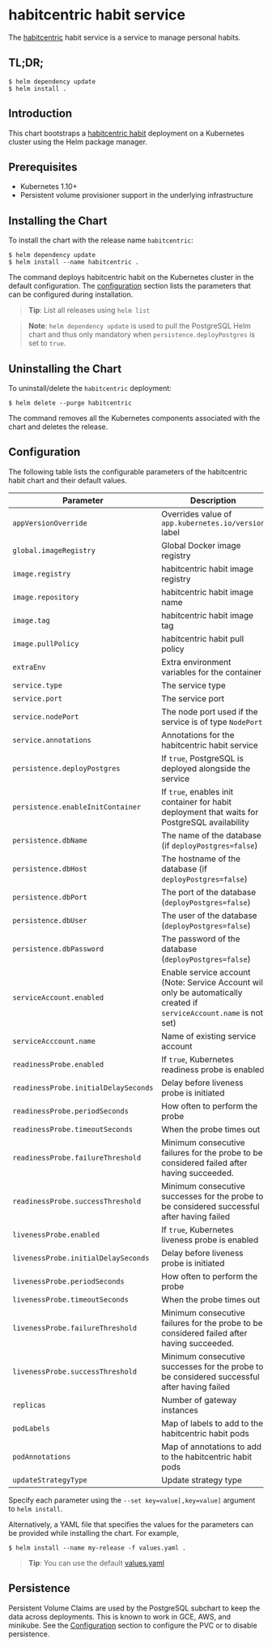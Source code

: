 # habitcentric habit service

The [habitcentric](https://confluence.codecentric.de/display/HAB/habitcentric) habit service is a 
service to manage personal habits.

## TL;DR;

```console
$ helm dependency update
$ helm install .
```

## Introduction

This chart bootstraps a [habitcentric habit](https://gitlab.com/habitcentric/habitcentric/-/tree/main/services/habit) deployment
on a Kubernetes cluster using the Helm package manager.

## Prerequisites

- Kubernetes 1.10+
- Persistent volume provisioner support in the underlying infrastructure

## Installing the Chart
To install the chart with the release name `habitcentric`:

```console
$ helm dependency update
$ helm install --name habitcentric .
```

The command deploys habitcentric habit on the Kubernetes cluster in the default configuration.
The [configuration](#configuration) section lists the parameters that can be configured during 
installation.

> **Tip**: List all releases using `helm list`

> **Note**: `helm dependency update` is used to pull the PostgreSQL Helm chart and thus only 
mandatory when `persistence.deployPostgres` is set to `true`.

## Uninstalling the Chart

To uninstall/delete the `habitcentric` deployment:

```console
$ helm delete --purge habitcentric
```

The command removes all the Kubernetes components associated with the chart and deletes the release.

## Configuration

The following table lists the configurable parameters of the habitcentric habit chart and their 
default values.

| Parameter                            | Description                                                                                                           | Default              |
|--------------------------------------|-----------------------------------------------------------------------------------------------------------------------|----------------------|
| `appVersionOverride`                 | Overrides value of `app.kubernetes.io/version` label                                                                  | `nil`                |
| `global.imageRegistry`               | Global Docker image registry                                                                                          | `nil`                |
| `image.registry`                     | habitcentric habit image registry                                                                                     | `docker.io`          |
| `image.repository`                   | habitcentric habit image name                                                                                         | `habitcentric/habit` |
| `image.tag`                          | habitcentric habit image tag                                                                                          | `latest`             |
| `image.pullPolicy`                   | habitcentric habit pull policy                                                                                        | `Always`             |
| `extraEnv`                           | Extra environment variables for the container                                                                         | `[]`                 |
| `service.type`                       | The service type                                                                                                      | `ClusterIP`          |
| `service.port`                       | The service port                                                                                                      | `9001`               |
| `service.nodePort`                   | The node port used if the service is of type `NodePort`                                                               | `nil`                |
| `service.annotations`                | Annotations for the habitcentric habit service                                                                        | `{}`                 |
| `persistence.deployPostgres`         | If `true`, PostgreSQL is deployed alongside the service                                                               | `{}`                 |
| `persistence.enableInitContainer`    | If `true`, enables init container for habit deployment that waits for PostgreSQL availability                         | `true`               |
| `persistence.dbName`                 | The name of the database (if `deployPostgres=false`)                                                                  | `nil`                |
| `persistence.dbHost`                 | The hostname of the database (if `deployPostgres=false`)                                                              | `nil`                |
| `persistence.dbPort`                 | The port of the database (`deployPostgres=false`)                                                                     | `nil`                |
| `persistence.dbUser`                 | The user of the database (`deployPostgres=false`)                                                                     | `nil`                |
| `persistence.dbPassword`             | The password of the database (`deployPostgres=false`)                                                                 | `nil`                |
| `serviceAccount.enabled`             | Enable service account (Note: Service Account will only be automatically created if `serviceAccount.name` is not set) | `false`              |
| `serviceAcccount.name`               | Name of existing service account                                                                                      | `nil`                |
| `readinessProbe.enabled`             | If `true`, Kubernetes readiness probe is enabled                                                                      | `true`               |
| `readinessProbe.initialDelaySeconds` | Delay before liveness probe is initiated                                                                              | 20                   |
| `readinessProbe.periodSeconds`       | How often to perform the probe                                                                                        | 120                  |
| `readinessProbe.timeoutSeconds`      | When the probe times out                                                                                              | 5                    |
| `readinessProbe.failureThreshold`    | Minimum consecutive failures for the probe to be considered failed after having succeeded.                            | 6                    |
| `readinessProbe.successThreshold`    | Minimum consecutive successes for the probe to be considered successful after having failed                           | 1                    |
| `livenessProbe.enabled`              | If `true`, Kubernetes liveness probe is enabled                                                                       | `true`               |
| `livenessProbe.initialDelaySeconds`  | Delay before liveness probe is initiated                                                                              | 40                   |
| `livenessProbe.periodSeconds`        | How often to perform the probe                                                                                        | 120                  |
| `livenessProbe.timeoutSeconds`       | When the probe times out                                                                                              | 5                    |
| `livenessProbe.failureThreshold`     | Minimum consecutive failures for the probe to be considered failed after having succeeded.                            | 6                    |
| `livenessProbe.successThreshold`     | Minimum consecutive successes for the probe to be considered successful after having failed                           | 1                    |
| `replicas`                           | Number of gateway instances                                                                                           | 1                    |
| `podLabels`                          | Map of labels to add to the habitcentric habit pods                                                                   | `{}`                 |
| `podAnnotations`                     | Map of annotations to add to the habitcentric habit pods                                                              | `{}`                 |
| `updateStrategyType`                 | Update strategy type                                                                                                  | `RollingUpdate`      |

Specify each parameter using the `--set key=value[,key=value]` argument to `helm install`.

Alternatively, a YAML file that specifies the values for the parameters can be provided while 
installing the chart. For example,

```console
$ helm install --name my-release -f values.yaml .
```

> **Tip**: You can use the default [values.yaml](values.yaml)

## Persistence
Persistent Volume Claims are used by the PostgreSQL subchart to keep the data across deployments. This is known to work in GCE, AWS, and minikube.
See the [Configuration](#configuration) section to configure the PVC or to disable persistence.
